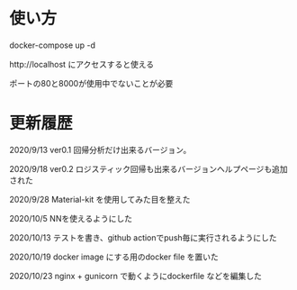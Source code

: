 # 使い方
docker-compose up -d　

http://localhost にアクセスすると使える

ポートの80と8000が使用中でないことが必要

# 更新履歴
2020/9/13 ver0.1 回帰分析だけ出来るバージョン。

2020/9/18 ver0.2 ロジスティック回帰も出来るバージョンヘルプページも追加された

2020/9/28 Material-kit を使用してみた目を整えた

2020/10/5 NNを使えるようにした

2020/10/13 テストを書き、github actionでpush毎に実行されるようにした

2020/10/19 docker image にする用のdocker file を置いた

2020/10/23 nginx + gunicorn で動くようにdockerfile などを編集した
